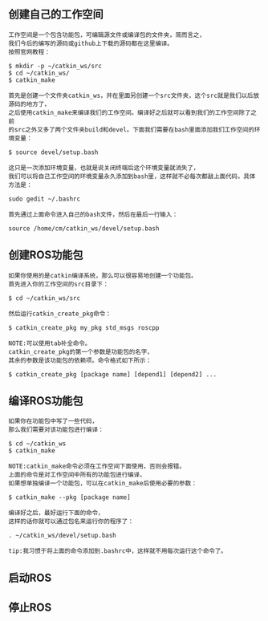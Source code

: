 ## 创建自己的工作空间
    工作空间是一个包含功能包，可编辑源文件或编译包的文件夹，简而言之，
    我们今后的编写的源码或github上下载的源码都在这里编译。 
    按照官网教程：

```
$ mkdir -p ~/catkin_ws/src
$ cd ~/catkin_ws/
$ catkin_make
```

    首先是创建一个文件夹catkin_ws，并在里面另创建一个src文件夹，这个src就是我们以后放源码的地方了，
    之后使用catkin_make来编译我们的工作空间。编译好之后就可以看到我们的工作空间除了之前 
    的src之外又多了两个文件夹build和devel。下面我们需要在bash里面添加我们工作空间的环境变量：
```
$ source devel/setup.bash
```

    这只是一次添加环境变量，也就是说关闭终端后这个环境变量就消失了，
    我们可以将自己工作空间的环境变量永久添加到bash里，这样就不必每次都敲上面代码，具体方法是：
```
sudo gedit ~/.bashrc
```
    首先通过上面命令进入自己的bash文件，然后在最后一行输入：
```
source /home/cm/catkin_ws/devel/setup.bash
```

## 创建ROS功能包

    如果你使用的是catkin编译系统，那么可以很容易地创建一个功能包。
    首先进入你的工作空间的src目录下：
```
$ cd ~/catkin_ws/src
```
    然后运行catkin_create_pkg命令：
```
$ catkin_create_pkg my_pkg std_msgs roscpp
```
    NOTE:可以使用tab补全命令。
    catkin_create_pkg的第一个参数是功能包的名字，
    其余的参数是该功能包的依赖项。命令格式如下所示：
```
$ catkin_create_pkg [package name] [depend1] [depend2] ...
```



## 编译ROS功能包
    如果你在功能包中写了一些代码，
    那么我们需要对该功能包进行编译：
```
$ cd ~/catkin_ws
$ catkin_make
```
    NOTE:catkin_make命令必须在工作空间下面使用，否则会报错。
    上面的命令是对工作空间中所有的功能包进行编译，
    如果想单独编译一个功能包，可以在catkin_make后使用必要的参数：
    
```
$ catkin_make --pkg [package name]
```
    编译好之后，最好运行下面的命令，
    这样的话你就可以通过包名来运行你的程序了：
```
. ~/catkin_ws/devel/setup.bash
```
    tip:我习惯于将上面的命令添加到.bashrc中，这样就不用每次运行这个命令了。
    
## 启动ROS
## 停止ROS
